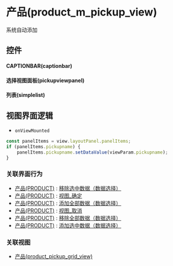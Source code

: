 # 产品(product_m_pickup_view)  <!-- {docsify-ignore-all} -->


系统自动添加



## 控件
#### CAPTIONBAR(captionbar)
#### 选择视图面板(pickupviewpanel)
#### 列表(simplelist)

## 视图界面逻辑
* `onViewMounted`
```javascript
const panelItems = view.layoutPanel.panelItems;
if (panelItems.pickupname) {
    panelItems.pickupname.setDataValue(viewParam.pickupname);
}
```


### 关联界面行为
  * [产品(PRODUCT)](module/crm/product) : [移除选中数据（数据选择）](module/crm/product#界面行为)
  * [产品(PRODUCT)](module/crm/product) : [视图_确定](module/crm/product#界面行为)
  * [产品(PRODUCT)](module/crm/product) : [添加全部数据（数据选择）](module/crm/product#界面行为)
  * [产品(PRODUCT)](module/crm/product) : [视图_取消](module/crm/product#界面行为)
  * [产品(PRODUCT)](module/crm/product) : [移除全部数据（数据选择）](module/crm/product#界面行为)
  * [产品(PRODUCT)](module/crm/product) : [添加选中数据（数据选择）](module/crm/product#界面行为)

### 关联视图
  * [产品(product_pickup_grid_view)](app/view/product_pickup_grid_view)

<script>
 const { createApp } = Vue
  createApp({
    data() {
      return {

      }
    }
  }).use(ElementPlus).mount('#app')
</script>